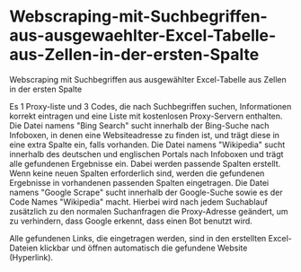# Webscraping-mit-Suchbegriffen-aus-ausgewaehlter-Excel-Tabelle-aus-Zellen-in-der-ersten-Spalte

Webscraping mit Suchbegriffen aus ausgewählter Excel-Tabelle aus Zellen in der ersten Spalte

Es 1 Proxy-liste und 3 Codes, die nach Suchbegriffen suchen, Informationen korrekt eintragen und eine Liste mit kostenlosen Proxy-Servern enthalten.
Die Datei namens "Bing Search" sucht innerhalb der Bing-Suche nach Infoboxen, in denen eine Websiteadresse zu finden ist, und trägt diese in eine extra Spalte ein, falls vorhanden.
Die Datei namens "Wikipedia" sucht innerhalb des deutschen und englischen Portals nach Infoboxen und trägt alle gefundenen Ergebnisse ein. Dabei werden passende Spalten erstellt.
Wenn keine neuen Spalten erforderlich sind, werden die gefundenen Ergebnisse in vorhandenen passenden Spalten eingetragen.
Die Datei namens "Google Scrape" sucht innerhalb der Google-Suche sowie es der Code Names "Wikipedia" macht.
Hierbei wird nach jedem Suchablauf zusätzlich zu den normalen Suchanfragen die Proxy-Adresse geändert, um zu verhindern, dass Google erkennt, dass einen Bot benutzt wird.


Alle gefundenen Links, die eingetragen werden, sind in den erstellten Excel-Dateien klickbar und öffnen automatisch die gefundene Website (Hyperlink).
